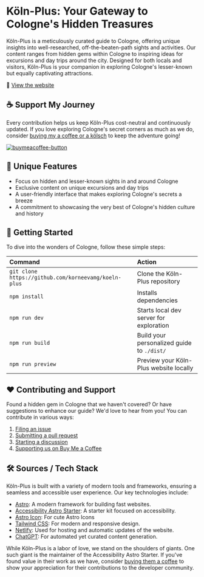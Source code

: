 # Köln-Plus: Your Gateway to Cologne's Hidden Treasures

Köln-Plus is a meticulously curated guide to Cologne, offering unique insights into well-researched, off-the-beaten-path sights and activities. Our content ranges from hidden gems within Cologne to inspiring ideas for excursions and day trips around the city. Designed for both locals and visitors, Köln-Plus is your companion in exploring Cologne's lesser-known but equally captivating attractions.

🚀 [View the website](https://koeln-plus.netlify.app/)

## ☕ Support My Journey

Every contribution helps us keep Köln-Plus cost-neutral and continuously updated. If you love exploring Cologne's secret corners as much as we do, consider [buying my a coffee or a kölsch](https://www.buymeacoffee.com/koelnplus) to keep the adventure going!

[![buymeacoffee-button](https://www.buymeacoffee.com/assets/img/custom_images/orange_img.png)](https://www.buymeacoffee.com/koelnplus)

## 🏰 Unique Features

- Focus on hidden and lesser-known sights in and around Cologne
- Exclusive content on unique excursions and day trips
- A user-friendly interface that makes exploring Cologne's secrets a breeze
- A commitment to showcasing the very best of Cologne's hidden culture and history

## 🚀 Getting Started

To dive into the wonders of Cologne, follow these simple steps:

| Command                                              | Action                                     |
| :--------------------------------------------------- | :----------------------------------------- |
| `git clone https://github.com/korneevamg/koeln-plus` | Clone the Köln-Plus repository             |
| `npm install`                                        | Installs dependencies                      |
| `npm run dev`                                        | Starts local dev server for exploration    |
| `npm run build`                                      | Build your personalized guide to `./dist/` |
| `npm run preview`                                    | Preview your Köln-Plus website locally     |

## ❤️ Contributing and Support

Found a hidden gem in Cologne that we haven't covered? Or have suggestions to enhance our guide? We'd love to hear from you! You can contribute in various ways:

1. [Filing an issue](https://github.com/korneevamg/koeln-plus/issues)
2. [Submitting a pull request](https://github.com/korneevamg/koeln-plus/pulls)
3. [Starting a discussion](https://github.com/korneevamg/koeln-plus/discussions)
4. [Supporting us on Buy Me a Coffee](https://www.buymeacoffee.com/koelnplus)

## 🛠️ Sources / Tech Stack

Köln-Plus is built with a variety of modern tools and frameworks, ensuring a seamless and accessible user experience. Our key technologies include:

- [Astro](https://docs.astro.build/en/getting-started/): A modern framework for building fast websites.
- [Accessibility Astro Starter](https://github.com/markteekman/accessible-astro-starter): A starter kit focused on accessibility.
- [Astro Icon](https://www.astroicon.dev/guides/styling/): For cute Astro Icons
- [Tailwind CSS](https://tailwindcss.com/): For modern and responsive design.
- [Netlify](https://www.netlify.com): Used for hosting and automatic updates of the website.
- [ChatGPT](https://chat.openai.com): For automated yet curated content generation.

While Köln-Plus is a labor of love, we stand on the shoulders of giants. One such giant is the maintainer of the Accessibility Astro Starter. If you've found value in their work as we have, consider [buying them a coffee](https://www.buymeacoffee.com/markteekman) to show your appreciation for their contributions to the developer community.
